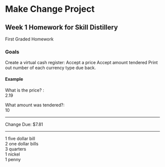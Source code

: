 # Make Change Project
## Week 1 Homework for Skill Distillery

First Graded Homework

### Goals
Create a virtual cash register:
Accept a price
Accept amount tendered
Print out number of each currency type due back.

#### Example

What is the price? :  
2.19

What amount was tendered?:  
10

**************************

Change Due: $7.81
**************************

1 five dollar bill  
2 one dollar bills  
3 quarters  
1 nickel  
1 penny  